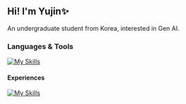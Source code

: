 ## Hi! I'm Yujin✨
An undergraduate student from Korea, interested in Gen AI.

### Languages & Tools
[![My Skills](https://skillicons.dev/icons?i=py,pytorch,java,cpp,git,vscode,anaconda)](https://skillicons.dev)

#### Experiences
[![My Skills](https://skillicons.dev/icons?i=c,html,css,js,react,latex,arduino,unity,github,gitlab)](https://skillicons.dev)
